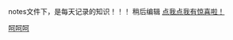 notes文件下，是每天记录的知识！！！
稍后编辑
[点我点我有惊喜啦！](http://htmlpreview.github.io/?https://github.com/GuoLiCheng710/cloud_note/blob/master/src/main/webapp/log_in.html)


[呵呵呵](http://www.baiducom)
